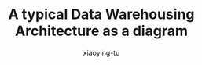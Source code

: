 ---
title: "A typical Data Warehousing Architecture as a diagram"
author: "xiaoying-tu"
Discipline: Databases
ConceptualAdvantage: "Lays out various components in a typical data warehousing architecture"
DrawsAttentionTo: "Various components in a typical data warehousing architecture"
Topic: IR and data mining
Domain: Within-Database
Form: Visual Representation
OriginSource: "Ramakrishnan, R., & Gehrke, J. (2002). Database management systems. McGraw-Hill, Inc."
image: "205.png"
Mapping:
  Each distinct icon :  a different component as shown in the captions in the diagram
---